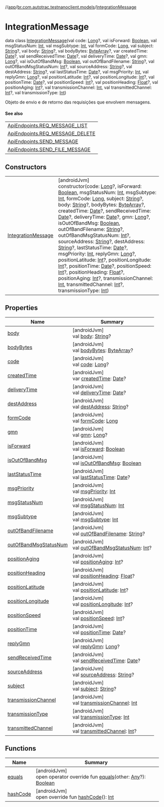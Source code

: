 //[app](../../../index.md)/[br.com.autotrac.testnanoclient.models](../index.md)/[IntegrationMessage](index.md)

# IntegrationMessage

data class [IntegrationMessage](index.md)(val code: [Long](https://kotlinlang.org/api/latest/jvm/stdlib/kotlin/-long/index.html)?, val isForward: [Boolean](https://kotlinlang.org/api/latest/jvm/stdlib/kotlin/-boolean/index.html), val msgStatusNum: [Int](https://kotlinlang.org/api/latest/jvm/stdlib/kotlin/-int/index.html), val msgSubtype: [Int](https://kotlinlang.org/api/latest/jvm/stdlib/kotlin/-int/index.html), val formCode: [Long](https://kotlinlang.org/api/latest/jvm/stdlib/kotlin/-long/index.html), val subject: [String](https://kotlinlang.org/api/latest/jvm/stdlib/kotlin/-string/index.html)?, val body: [String](https://kotlinlang.org/api/latest/jvm/stdlib/kotlin/-string/index.html)?, val bodyBytes: [ByteArray](https://kotlinlang.org/api/latest/jvm/stdlib/kotlin/-byte-array/index.html)?, var createdTime: [Date](https://developer.android.com/reference/kotlin/java/util/Date.html)?, val sendReceivedTime: [Date](https://developer.android.com/reference/kotlin/java/util/Date.html)?, val deliveryTime: [Date](https://developer.android.com/reference/kotlin/java/util/Date.html)?, val gmn: [Long](https://kotlinlang.org/api/latest/jvm/stdlib/kotlin/-long/index.html)?, val isOutOfBandMsg: [Boolean](https://kotlinlang.org/api/latest/jvm/stdlib/kotlin/-boolean/index.html), val outOfBandFilename: [String](https://kotlinlang.org/api/latest/jvm/stdlib/kotlin/-string/index.html)?, val outOfBandMsgStatusNum: [Int](https://kotlinlang.org/api/latest/jvm/stdlib/kotlin/-int/index.html)?, val sourceAddress: [String](https://kotlinlang.org/api/latest/jvm/stdlib/kotlin/-string/index.html)?, val destAddress: [String](https://kotlinlang.org/api/latest/jvm/stdlib/kotlin/-string/index.html)?, val lastStatusTime: [Date](https://developer.android.com/reference/kotlin/java/util/Date.html)?, val msgPriority: [Int](https://kotlinlang.org/api/latest/jvm/stdlib/kotlin/-int/index.html), val replyGmn: [Long](https://kotlinlang.org/api/latest/jvm/stdlib/kotlin/-long/index.html)?, val positionLatitude: [Int](https://kotlinlang.org/api/latest/jvm/stdlib/kotlin/-int/index.html)?, val positionLongitude: [Int](https://kotlinlang.org/api/latest/jvm/stdlib/kotlin/-int/index.html)?, val positionTime: [Date](https://developer.android.com/reference/kotlin/java/util/Date.html)?, val positionSpeed: [Int](https://kotlinlang.org/api/latest/jvm/stdlib/kotlin/-int/index.html)?, val positionHeading: [Float](https://kotlinlang.org/api/latest/jvm/stdlib/kotlin/-float/index.html)?, val positionAging: [Int](https://kotlinlang.org/api/latest/jvm/stdlib/kotlin/-int/index.html)?, val transmissionChannel: [Int](https://kotlinlang.org/api/latest/jvm/stdlib/kotlin/-int/index.html), val transmittedChannel: [Int](https://kotlinlang.org/api/latest/jvm/stdlib/kotlin/-int/index.html)?, val transmissionType: [Int](https://kotlinlang.org/api/latest/jvm/stdlib/kotlin/-int/index.html))

Objeto de envio e de retorno das requisições que envolvem mensagens.

#### See also

| |
|---|
| [ApiEndpoints.REQ_MESSAGE_LIST](../../br.com.autotrac.testnanoclient.consts/-api-endpoints/-r-e-q_-m-e-s-s-a-g-e_-l-i-s-t.md) |
| [ApiEndpoints.REQ_MESSAGE_DELETE](../../br.com.autotrac.testnanoclient.consts/-api-endpoints/-r-e-q_-m-e-s-s-a-g-e_-d-e-l-e-t-e.md) |
| [ApiEndpoints.SEND_MESSAGE](../../br.com.autotrac.testnanoclient.consts/-api-endpoints/-s-e-n-d_-m-e-s-s-a-g-e.md) |
| [ApiEndpoints.SEND_FILE_MESSAGE](../../br.com.autotrac.testnanoclient.consts/-api-endpoints/-s-e-n-d_-f-i-l-e_-m-e-s-s-a-g-e.md) |

## Constructors

| | |
|---|---|
| [IntegrationMessage](-integration-message.md) | [androidJvm]<br>constructor(code: [Long](https://kotlinlang.org/api/latest/jvm/stdlib/kotlin/-long/index.html)?, isForward: [Boolean](https://kotlinlang.org/api/latest/jvm/stdlib/kotlin/-boolean/index.html), msgStatusNum: [Int](https://kotlinlang.org/api/latest/jvm/stdlib/kotlin/-int/index.html), msgSubtype: [Int](https://kotlinlang.org/api/latest/jvm/stdlib/kotlin/-int/index.html), formCode: [Long](https://kotlinlang.org/api/latest/jvm/stdlib/kotlin/-long/index.html), subject: [String](https://kotlinlang.org/api/latest/jvm/stdlib/kotlin/-string/index.html)?, body: [String](https://kotlinlang.org/api/latest/jvm/stdlib/kotlin/-string/index.html)?, bodyBytes: [ByteArray](https://kotlinlang.org/api/latest/jvm/stdlib/kotlin/-byte-array/index.html)?, createdTime: [Date](https://developer.android.com/reference/kotlin/java/util/Date.html)?, sendReceivedTime: [Date](https://developer.android.com/reference/kotlin/java/util/Date.html)?, deliveryTime: [Date](https://developer.android.com/reference/kotlin/java/util/Date.html)?, gmn: [Long](https://kotlinlang.org/api/latest/jvm/stdlib/kotlin/-long/index.html)?, isOutOfBandMsg: [Boolean](https://kotlinlang.org/api/latest/jvm/stdlib/kotlin/-boolean/index.html), outOfBandFilename: [String](https://kotlinlang.org/api/latest/jvm/stdlib/kotlin/-string/index.html)?, outOfBandMsgStatusNum: [Int](https://kotlinlang.org/api/latest/jvm/stdlib/kotlin/-int/index.html)?, sourceAddress: [String](https://kotlinlang.org/api/latest/jvm/stdlib/kotlin/-string/index.html)?, destAddress: [String](https://kotlinlang.org/api/latest/jvm/stdlib/kotlin/-string/index.html)?, lastStatusTime: [Date](https://developer.android.com/reference/kotlin/java/util/Date.html)?, msgPriority: [Int](https://kotlinlang.org/api/latest/jvm/stdlib/kotlin/-int/index.html), replyGmn: [Long](https://kotlinlang.org/api/latest/jvm/stdlib/kotlin/-long/index.html)?, positionLatitude: [Int](https://kotlinlang.org/api/latest/jvm/stdlib/kotlin/-int/index.html)?, positionLongitude: [Int](https://kotlinlang.org/api/latest/jvm/stdlib/kotlin/-int/index.html)?, positionTime: [Date](https://developer.android.com/reference/kotlin/java/util/Date.html)?, positionSpeed: [Int](https://kotlinlang.org/api/latest/jvm/stdlib/kotlin/-int/index.html)?, positionHeading: [Float](https://kotlinlang.org/api/latest/jvm/stdlib/kotlin/-float/index.html)?, positionAging: [Int](https://kotlinlang.org/api/latest/jvm/stdlib/kotlin/-int/index.html)?, transmissionChannel: [Int](https://kotlinlang.org/api/latest/jvm/stdlib/kotlin/-int/index.html), transmittedChannel: [Int](https://kotlinlang.org/api/latest/jvm/stdlib/kotlin/-int/index.html)?, transmissionType: [Int](https://kotlinlang.org/api/latest/jvm/stdlib/kotlin/-int/index.html)) |

## Properties

| Name | Summary |
|---|---|
| [body](body.md) | [androidJvm]<br>val [body](body.md): [String](https://kotlinlang.org/api/latest/jvm/stdlib/kotlin/-string/index.html)? |
| [bodyBytes](body-bytes.md) | [androidJvm]<br>val [bodyBytes](body-bytes.md): [ByteArray](https://kotlinlang.org/api/latest/jvm/stdlib/kotlin/-byte-array/index.html)? |
| [code](code.md) | [androidJvm]<br>val [code](code.md): [Long](https://kotlinlang.org/api/latest/jvm/stdlib/kotlin/-long/index.html)? |
| [createdTime](created-time.md) | [androidJvm]<br>var [createdTime](created-time.md): [Date](https://developer.android.com/reference/kotlin/java/util/Date.html)? |
| [deliveryTime](delivery-time.md) | [androidJvm]<br>val [deliveryTime](delivery-time.md): [Date](https://developer.android.com/reference/kotlin/java/util/Date.html)? |
| [destAddress](dest-address.md) | [androidJvm]<br>val [destAddress](dest-address.md): [String](https://kotlinlang.org/api/latest/jvm/stdlib/kotlin/-string/index.html)? |
| [formCode](form-code.md) | [androidJvm]<br>val [formCode](form-code.md): [Long](https://kotlinlang.org/api/latest/jvm/stdlib/kotlin/-long/index.html) |
| [gmn](gmn.md) | [androidJvm]<br>val [gmn](gmn.md): [Long](https://kotlinlang.org/api/latest/jvm/stdlib/kotlin/-long/index.html)? |
| [isForward](is-forward.md) | [androidJvm]<br>val [isForward](is-forward.md): [Boolean](https://kotlinlang.org/api/latest/jvm/stdlib/kotlin/-boolean/index.html) |
| [isOutOfBandMsg](is-out-of-band-msg.md) | [androidJvm]<br>val [isOutOfBandMsg](is-out-of-band-msg.md): [Boolean](https://kotlinlang.org/api/latest/jvm/stdlib/kotlin/-boolean/index.html) |
| [lastStatusTime](last-status-time.md) | [androidJvm]<br>val [lastStatusTime](last-status-time.md): [Date](https://developer.android.com/reference/kotlin/java/util/Date.html)? |
| [msgPriority](msg-priority.md) | [androidJvm]<br>val [msgPriority](msg-priority.md): [Int](https://kotlinlang.org/api/latest/jvm/stdlib/kotlin/-int/index.html) |
| [msgStatusNum](msg-status-num.md) | [androidJvm]<br>val [msgStatusNum](msg-status-num.md): [Int](https://kotlinlang.org/api/latest/jvm/stdlib/kotlin/-int/index.html) |
| [msgSubtype](msg-subtype.md) | [androidJvm]<br>val [msgSubtype](msg-subtype.md): [Int](https://kotlinlang.org/api/latest/jvm/stdlib/kotlin/-int/index.html) |
| [outOfBandFilename](out-of-band-filename.md) | [androidJvm]<br>val [outOfBandFilename](out-of-band-filename.md): [String](https://kotlinlang.org/api/latest/jvm/stdlib/kotlin/-string/index.html)? |
| [outOfBandMsgStatusNum](out-of-band-msg-status-num.md) | [androidJvm]<br>val [outOfBandMsgStatusNum](out-of-band-msg-status-num.md): [Int](https://kotlinlang.org/api/latest/jvm/stdlib/kotlin/-int/index.html)? |
| [positionAging](position-aging.md) | [androidJvm]<br>val [positionAging](position-aging.md): [Int](https://kotlinlang.org/api/latest/jvm/stdlib/kotlin/-int/index.html)? |
| [positionHeading](position-heading.md) | [androidJvm]<br>val [positionHeading](position-heading.md): [Float](https://kotlinlang.org/api/latest/jvm/stdlib/kotlin/-float/index.html)? |
| [positionLatitude](position-latitude.md) | [androidJvm]<br>val [positionLatitude](position-latitude.md): [Int](https://kotlinlang.org/api/latest/jvm/stdlib/kotlin/-int/index.html)? |
| [positionLongitude](position-longitude.md) | [androidJvm]<br>val [positionLongitude](position-longitude.md): [Int](https://kotlinlang.org/api/latest/jvm/stdlib/kotlin/-int/index.html)? |
| [positionSpeed](position-speed.md) | [androidJvm]<br>val [positionSpeed](position-speed.md): [Int](https://kotlinlang.org/api/latest/jvm/stdlib/kotlin/-int/index.html)? |
| [positionTime](position-time.md) | [androidJvm]<br>val [positionTime](position-time.md): [Date](https://developer.android.com/reference/kotlin/java/util/Date.html)? |
| [replyGmn](reply-gmn.md) | [androidJvm]<br>val [replyGmn](reply-gmn.md): [Long](https://kotlinlang.org/api/latest/jvm/stdlib/kotlin/-long/index.html)? |
| [sendReceivedTime](send-received-time.md) | [androidJvm]<br>val [sendReceivedTime](send-received-time.md): [Date](https://developer.android.com/reference/kotlin/java/util/Date.html)? |
| [sourceAddress](source-address.md) | [androidJvm]<br>val [sourceAddress](source-address.md): [String](https://kotlinlang.org/api/latest/jvm/stdlib/kotlin/-string/index.html)? |
| [subject](subject.md) | [androidJvm]<br>val [subject](subject.md): [String](https://kotlinlang.org/api/latest/jvm/stdlib/kotlin/-string/index.html)? |
| [transmissionChannel](transmission-channel.md) | [androidJvm]<br>val [transmissionChannel](transmission-channel.md): [Int](https://kotlinlang.org/api/latest/jvm/stdlib/kotlin/-int/index.html) |
| [transmissionType](transmission-type.md) | [androidJvm]<br>val [transmissionType](transmission-type.md): [Int](https://kotlinlang.org/api/latest/jvm/stdlib/kotlin/-int/index.html) |
| [transmittedChannel](transmitted-channel.md) | [androidJvm]<br>val [transmittedChannel](transmitted-channel.md): [Int](https://kotlinlang.org/api/latest/jvm/stdlib/kotlin/-int/index.html)? |

## Functions

| Name | Summary |
|---|---|
| [equals](equals.md) | [androidJvm]<br>open operator override fun [equals](equals.md)(other: [Any](https://kotlinlang.org/api/latest/jvm/stdlib/kotlin/-any/index.html)?): [Boolean](https://kotlinlang.org/api/latest/jvm/stdlib/kotlin/-boolean/index.html) |
| [hashCode](hash-code.md) | [androidJvm]<br>open override fun [hashCode](hash-code.md)(): [Int](https://kotlinlang.org/api/latest/jvm/stdlib/kotlin/-int/index.html) |

